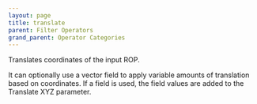 ```yaml
---
layout: page
title: translate
parent: Filter Operators
grand_parent: Operator Categories
---
```


Translates coordinates of the input ROP.

It can optionally use a vector field to apply variable amounts of translation based on coordinates.
If a field is used, the field values are added to the Translate XYZ parameter.
